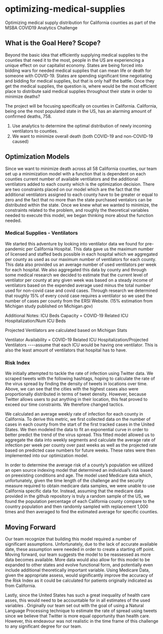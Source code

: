 # optimizing-medical-supplies
Optimizing medical supply distribution for California counties as part of the MSBA COVID19 Analytics Challenge

## What is the Goal Here? Scope?
Beyond the basic idea that efficiently supplying medical supplies to the counties that need it to the most, people in the US are experiencing a unique effect on our capitalist economy. States are being forced into bidding wars for needed medical supplies that can mean life or death for someone with COVID-19. States are spending significant time negotiating and bidding for medical supplies, but that is only half the battle. Once they get the medical supplies, the question is, where would be the most efficient place to distribute said medical supplies throughout their state in order to minimize deaths?

The project will be focusing specifically on counties in California. California, being one the most populated state in the US, has an alarming amount of confirmed deaths, 758.  

1. Use analytics to determine the optimal distribution of newly incoming ventilators to counties. 
2. We want to minimize overall death (both COVID-19 and non-COVID-19 caused)

## Optimization Models
Since we want to minimize death across all 58 California counties, our team set up a minimization model with a function that is dependent on each counties current number of available ventilators and the additional ventilators added to each county which is the optimization decision. There are two constraints placed on our model which are the fact that the additional ventilators assigned to each county have to be greater or equal to zero and the fact that no more than the state purchased ventalors can be distributed within the state. Once we knew what we wanted to minimize, the constraints related to the problem, and roughly the theoretical variables needed to execute this model, we began thinking more about the function needed. 

### Medical Supplies - Ventilators
We started this adventure by looking into ventilator data we found for pre-pandemic per California Hospital. This data gave us the maximum number of licensed and staffed beds possible in each hospital which we aggregated per county as used as our maximum number of ventilators for each county. This data also provided us an average number of used ventilators per week for each hospital. We also aggregated this data by county and through some medical research we decided to estimate that the current level of ventilator per county at any given week was based on a steady income of ventilators based on the expended average used minus the total number used for non-covid case and covid cases. Through research we determined that roughly 15% of every covid case requires a ventilator so we used the number of cases per county from the ERSI Website. (15% estimation from Michigan study published on Michigan.gov)

Additional Notes:
ICU Beds Capacity = COVID-19 Related ICU Hospitalization/Num ICU Beds

Projected Ventilators are calculated based on Michigan Stats

Ventilator Availability = COVID-19 Related ICU Hospitalization/Projected Ventilators ----assume that each ICU would be having one ventilator. This is also the least amount of ventilators that hospital has to have.

### Risk Index
We initially attempted to tackle the rate of infection using Twitter data. We scraped tweets with the following hashtags, hoping to calculate the rate of the virus spread by finding the density of tweets in locations over time. Above, we can see that the cities with the highest cases also were proportionally distributed in terms of tweet density. However, because Twitter allows users to put anything in their location, this feat proved to exceed our time constraints. We therefore changed tactics.

We calculated an average weekly rate of infection for each county in California. To derive this metric, we first collected data on the number of cases in each county from the start of the first tracked cases in the United States. We then modeled the data to fit an exponential curve in order to better predict the trend of the virus spread. This fitted model allowed us to aggregate the data into weekly segments and calculate the average rate of infection per week per county over past weeks as well as the projected rate based on predicted case numbers for future weeks. These rates were then implemented into our optimization model.

In order to determine the average risk of a county’s population we utilized an open source indexing model that determined an individual’s risk based on preexisting conditions and age. The model used Medicare data which, unfortunately, given the time length of the challenge and the security measure required to obtain medicare data samples, we were unable to use California specific data for. Instead, assuming that the medicare data provided in the github repository is truly a random sample of the US, we found the population percentage of each California county compare to the country population and then randomly sampled with replacement 1,000 times and then averaged to find the estimated average for specific counties. 

## Moving Forward
Our team recognize that building this model required a number of significant assumptions. Unfortunately, due to the lack of accurate available date, these assumption were needed in order to create a starting off point. Moving forward, our team suggests the model to be reassessed as more data becomes available. More data would also allow for this model to be expanded to other states and evolve functional form, and potentially even include additional theoretically important variable.  Using Medicare Data, given the appropriate assess, would significantly improve the accuracy of the Risk Index as it could be calculated for patients originally indicated as from California. 

Lastly, since the United States has such a great inequality of health care asses, this would need to be accountable for in all estimates of the used variables . Originally our team set out with the goal of using a Natural Language Processing technique to estimate the rate of spread using tweets since we believe that Twitter is more equal opportunity than health care. However, this endeavour was not realistic in the time frame of this challenge to any significant degree for our team.










